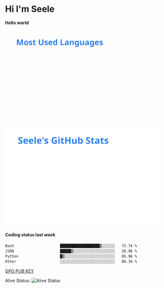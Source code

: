 <h1>Hi I'm Seele</h1>

<b>Hello world</b>

<img src='/assets/top-langs.svg' alt="Seele's github langs"> <img src='/assets/stats.svg' alt="Seele's github stats" >

<h4>Coding status last week </h4>

<!--START_SECTION:waka-->

```txt
Bash                     ██████████████████▒░░░░░░   72.74 %
JSON                     █████▒░░░░░░░░░░░░░░░░░░░   20.96 %
Python                   █▒░░░░░░░░░░░░░░░░░░░░░░░   05.96 %
Other                    ░░░░░░░░░░░░░░░░░░░░░░░░░   00.34 %
```

<!--END_SECTION:waka-->

[GPG PUB KEY](https://keys.openpgp.org/vks/v1/by-fingerprint/3FCE91BF5B9666B55B67213C4C57B7824A5B6680)

Alive Status: ![Alive Status](https://hc.dvd.moe/b/2/8b44cecc-1f43-4449-9b4b-9c7fd754673c.svg)

